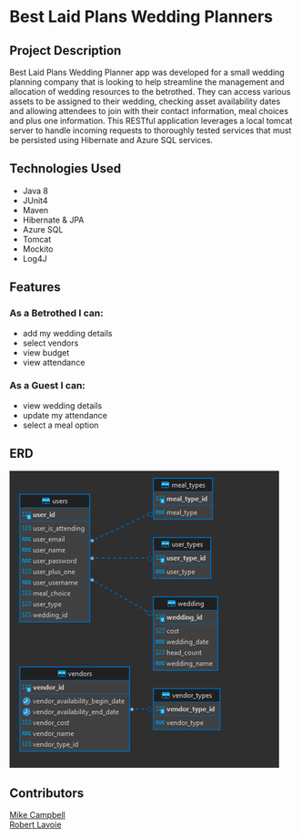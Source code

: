 # Best Laid Plans Wedding Planners

## Project Description
Best Laid Plans Wedding Planner app was developed for a small wedding planning company that is looking to help streamline the management and allocation of wedding resources to the betrothed. They can access various assets to be assigned to their wedding, checking asset availability dates and allowing attendees to join with their contact information, meal choices and plus one information. This RESTful application leverages a local tomcat server to handle incoming requests to thoroughly tested services that must be persisted using Hibernate and Azure SQL services.

## Technologies Used
- Java 8
- JUnit4
- Maven
- Hibernate & JPA
- Azure SQL
- Tomcat
- Mockito
- Log4J

## Features
### As a Betrothed I can:
- add my wedding details
- select vendors
- view budget
- view attendance
### As a Guest I can:
- view wedding details
- update my attendance
- select a meal option


## ERD
![alt text](https://github.com/220124-JavaReactAzure/best_laid_plans__p1_mcrl/blob/main/erd.PNG?raw=true)

## Contributors
[Mike Campbell](https://github.com/maikamp)  
[Robert Lavoie](https://github.com/robtLavoie)
